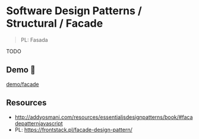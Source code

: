 # Software Design Patterns / Structural / Facade

> PL: Fasada

TODO

## Demo 🎉

<a href="./demo/facade/">demo/facade</a>

## Resources

* <http://addyosmani.com/resources/essentialjsdesignpatterns/book/#facadepatternjavascript>
* PL: <https://frontstack.pl/facade-design-pattern/>
